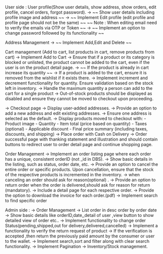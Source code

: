 User side : 
User profile(Show user details, show address, show orders, edit profile, cancel orders, forgot password).
-> ~~ Show user details including profile image and address ~~
-> ~~ Implement Edit profile (edit profile and profile page should not be the same) ~~
~~ Note : When editing email need to verify the emails via OTP or Token ~~ 
-> ~~ Implement an option to change password followed by its functionality ~~
 
Address Management 
-> ~~ Implement Add,Edit and Delete ~~

Cart management (Add to cart, list products in cart, remove products from cart)
-> Implement Add to Cart 
-> Ensure that if a product or its category is blocked or unlisted, the product cannot be added to the cart, even if the user is on the product detail page.
-> ~~ If the product is already in cart increase its quantity ~~
-> If a product is added to the cart, ensure it is removed from the wishlist if it exists there.
-> Implement increment and decrement functionality for quantity. Ensure validation based on the stock left in inventory.
-> Handle the maximum quantity a person can add to the cart for a single product
-> Out-of-stock products should be displayed as disabled and ensure they cannot be moved to checkout upon proceeding.

-> Checkout page
-> Display user-added addresses.
-> Provide an option to add a new address and edit existing addresses.
-> Ensure one address is selected as the default.
-> Display products moved to checkout with:
	- Product image
	- Quantity
	- Item total (price based on quantity)
	- Taxes (optional)
	- Applicable discount
	- Final price summary (including taxes, discounts, and shipping)
-> Place order with Cash on Delivery
-> Order successful page with thanking statement and illustration and should contain buttons to redirect user to order detail page and continue shopping page.

Order Management 
-> Implement an order listing page where each order has a unique, consistent orderID (not _id in DBS).
-> Show basic details in the listing, such as status, order date, etc.
-> Provide an option to cancel the entire order or specific products. Upon cancellation, ensure that the stock of the respective products is incremented in the inventory.
-> when canceling an order should ask for reason(optional) .
-> Provide an option to return order when the order is delivered,should ask for reason for return (mandatory).
-> Include a detail page for each respective order.
-> Provide the option to download the invoice for each order.(pdf)
-> Implement search to find specific order

Admin side : 
-> Order Management
-> List order in desc order by order date
-> Show basic details like  orderID,date,,detail of user ,view button to show detailed view of order etc..
-> Implement functionality to change order Status(pending,shipped,out for delivery,delivered,cancelled)
-> Implement a functionality to verify the  return request of product
-> If the verification is accepted ,then return the previously paid amount by the consumer or user to the wallet.
-> Implement search,sort and filter along with clear search functionality.
-> Implement Pagination
-> Inventory/Stock management.
